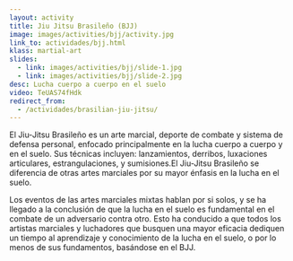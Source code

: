 ```yaml
---
layout: activity
title: Jiu Jitsu Brasileño (BJJ)
image: images/activities/bjj/activity.jpg
link_to: actividades/bjj.html
klass: martial-art
slides:
  - link: images/activities/bjj/slide-1.jpg
  - link: images/activities/bjj/slide-2.jpg
desc: Lucha cuerpo a cuerpo en el suelo
video: TeUAS74fHdk
redirect_from:
  - /actividades/brasilian-jiu-jitsu/
---
```

<p>El Jiu-Jitsu Brasileño es un arte marcial, deporte de combate y sistema de defensa personal, enfocado principalmente en la lucha cuerpo a cuerpo y en el suelo.
Sus técnicas incluyen: lanzamientos, derribos, luxaciones articulares, estrangulaciones, y sumisiones.El Jiu-Jitsu Brasileño se diferencia de otras artes marciales por su mayor énfasis en la lucha en el suelo.</p>

<p>Los eventos de las artes marciales mixtas hablan por si solos, y se ha llegado a la conclusión de que la lucha en el suelo es fundamental en el combate de un adversario contra otro.
Esto ha conducido a que todos los artistas marciales y luchadores que busquen una mayor eficacia dediquen un tiempo al aprendizaje y conocimiento de la lucha en el suelo, o por lo menos de sus fundamentos, basándose en el BJJ.</p>
